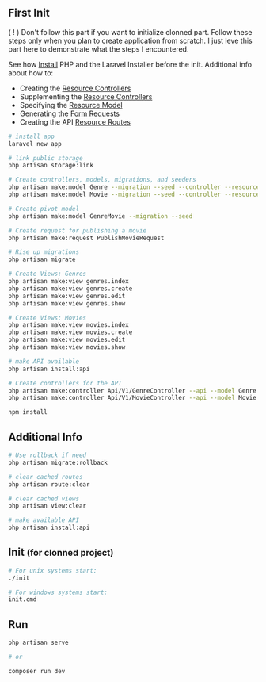 ## First Init

( ! ) Don't follow this part if you want to initialize clonned part.
Follow these steps only when you plan to create application from scratch.
I just leve this part here to demonstrate what the steps I encountered.

See how [Install](https://laravel.com/docs/11.x#creating-a-laravel-project) PHP and the Laravel Installer before the init. Additional info about how to:
- Creating the [Resource Controllers](https://laravel.com/docs/11.x/controllers#resource-controllers)
- Supplementing the [Resource Controllers](https://laravel.com/docs/11.x/controllers#restful-supplementing-resource-controllers)
- Specifying the [Resource Model](https://laravel.com/docs/11.x/controllers#specifying-the-resource-model)
- Generating the [Form Requests](https://laravel.com/docs/11.x/controllers#generating-form-requests)
- Creating the API [Resource Routes](https://laravel.com/docs/11.x/controllers#api-resource-routes)

```bash
# install app
laravel new app

# link public storage
php artisan storage:link

# Create controllers, models, migrations, and seeders
php artisan make:model Genre --migration --seed --controller --resource --requests
php artisan make:model Movie --migration --seed --controller --resource --requests

# Create pivot model
php artisan make:model GenreMovie --migration --seed

# Create request for publishing a movie
php artisan make:request PublishMovieRequest

# Rise up migrations
php artisan migrate

# Create Views: Genres
php artisan make:view genres.index
php artisan make:view genres.create
php artisan make:view genres.edit
php artisan make:view genres.show

# Create Views: Movies
php artisan make:view movies.index
php artisan make:view movies.create
php artisan make:view movies.edit
php artisan make:view movies.show

# make API available
php artisan install:api

# Create controllers for the API
php artisan make:controller Api/V1/GenreController --api --model Genre
php artisan make:controller Api/V1/MovieController --api --model Movie

npm install
```

## Additional Info

```bash
# Use rollback if need
php artisan migrate:rollback

# clear cached routes
php artisan route:clear

# clear cached views
php artisan view:clear

# make available API
php artisan install:api
```

## Init <small>(for clonned project)</small>
```bash
# For unix systems start:
./init

# For windows systems start:
init.cmd
```

## Run

```bash
php artisan serve

# or

composer run dev
```
